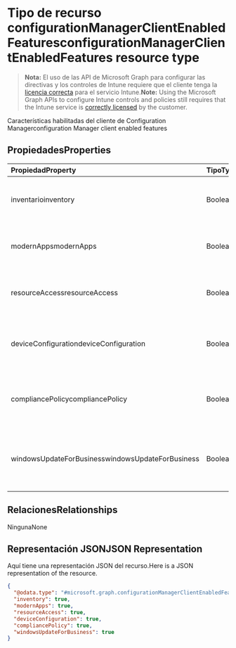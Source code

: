 # <a name="configurationmanagerclientenabledfeatures-resource-type"></a><span data-ttu-id="a957b-101">Tipo de recurso configurationManagerClientEnabledFeatures</span><span class="sxs-lookup"><span data-stu-id="a957b-101">configurationManagerClientEnabledFeatures resource type</span></span>

> <span data-ttu-id="a957b-102">**Nota:** El uso de las API de Microsoft Graph para configurar las directivas y los controles de Intune requiere que el cliente tenga la [licencia correcta](https://go.microsoft.com/fwlink/?linkid=839381) para el servicio Intune.</span><span class="sxs-lookup"><span data-stu-id="a957b-102">**Note:** Using the Microsoft Graph APIs to configure Intune controls and policies still requires that the Intune service is [correctly licensed](https://go.microsoft.com/fwlink/?linkid=839381) by the customer.</span></span>

<span data-ttu-id="a957b-103">Características habilitadas del cliente de Configuration Manager</span><span class="sxs-lookup"><span data-stu-id="a957b-103">configuration Manager client enabled features</span></span>
## <a name="properties"></a><span data-ttu-id="a957b-104">Propiedades</span><span class="sxs-lookup"><span data-stu-id="a957b-104">Properties</span></span>
|<span data-ttu-id="a957b-105">Propiedad</span><span class="sxs-lookup"><span data-stu-id="a957b-105">Property</span></span>|<span data-ttu-id="a957b-106">Tipo</span><span class="sxs-lookup"><span data-stu-id="a957b-106">Type</span></span>|<span data-ttu-id="a957b-107">Descripción</span><span class="sxs-lookup"><span data-stu-id="a957b-107">Description</span></span>|
|:---|:---|:---|
|<span data-ttu-id="a957b-108">inventario</span><span class="sxs-lookup"><span data-stu-id="a957b-108">inventory</span></span>|<span data-ttu-id="a957b-109">Booleano</span><span class="sxs-lookup"><span data-stu-id="a957b-109">Boolean</span></span>|<span data-ttu-id="a957b-110">Si el inventario se administra con Intune</span><span class="sxs-lookup"><span data-stu-id="a957b-110">Whether inventory is managed by Intune</span></span>|
|<span data-ttu-id="a957b-111">modernApps</span><span class="sxs-lookup"><span data-stu-id="a957b-111">modernApps</span></span>|<span data-ttu-id="a957b-112">Booleano</span><span class="sxs-lookup"><span data-stu-id="a957b-112">Boolean</span></span>|<span data-ttu-id="a957b-113">Si la aplicación moderna se administra con Intune</span><span class="sxs-lookup"><span data-stu-id="a957b-113">Whether modern application is managed by Intune</span></span>|
|<span data-ttu-id="a957b-114">resourceAccess</span><span class="sxs-lookup"><span data-stu-id="a957b-114">resourceAccess</span></span>|<span data-ttu-id="a957b-115">Booleano</span><span class="sxs-lookup"><span data-stu-id="a957b-115">Boolean</span></span>|<span data-ttu-id="a957b-116">Si el acceso a los recursos se administra con Intune</span><span class="sxs-lookup"><span data-stu-id="a957b-116">Whether resource access is managed by Intune</span></span>|
|<span data-ttu-id="a957b-117">deviceConfiguration</span><span class="sxs-lookup"><span data-stu-id="a957b-117">deviceConfiguration</span></span>|<span data-ttu-id="a957b-118">Booleano</span><span class="sxs-lookup"><span data-stu-id="a957b-118">Boolean</span></span>|<span data-ttu-id="a957b-119">Si la configuración de dispositivos se administra con Intune</span><span class="sxs-lookup"><span data-stu-id="a957b-119">Whether device configuration is managed by Intune</span></span>|
|<span data-ttu-id="a957b-120">compliancePolicy</span><span class="sxs-lookup"><span data-stu-id="a957b-120">compliancePolicy</span></span>|<span data-ttu-id="a957b-121">Booleano</span><span class="sxs-lookup"><span data-stu-id="a957b-121">Boolean</span></span>|<span data-ttu-id="a957b-122">Si la directiva de cumplimiento se administra con Intune</span><span class="sxs-lookup"><span data-stu-id="a957b-122">Whether compliance policy is managed by Intune</span></span>|
|<span data-ttu-id="a957b-123">windowsUpdateForBusiness</span><span class="sxs-lookup"><span data-stu-id="a957b-123">windowsUpdateForBusiness</span></span>|<span data-ttu-id="a957b-124">Booleano</span><span class="sxs-lookup"><span data-stu-id="a957b-124">Boolean</span></span>|<span data-ttu-id="a957b-125">Si Windows Update para empresas se administra con Intune</span><span class="sxs-lookup"><span data-stu-id="a957b-125">Whether Windows Update for Business is managed by Intune</span></span>|

## <a name="relationships"></a><span data-ttu-id="a957b-126">Relaciones</span><span class="sxs-lookup"><span data-stu-id="a957b-126">Relationships</span></span>
<span data-ttu-id="a957b-127">Ninguna</span><span class="sxs-lookup"><span data-stu-id="a957b-127">None</span></span>
## <a name="json-representation"></a><span data-ttu-id="a957b-128">Representación JSON</span><span class="sxs-lookup"><span data-stu-id="a957b-128">JSON Representation</span></span>
<span data-ttu-id="a957b-129">Aquí tiene una representación JSON del recurso.</span><span class="sxs-lookup"><span data-stu-id="a957b-129">Here is a JSON representation of the resource.</span></span>
<!--{
  "blockType": "resource",
  "@odata.type": "microsoft.graph.configurationManagerClientEnabledFeatures"
}-->
``` json
{
  "@odata.type": "#microsoft.graph.configurationManagerClientEnabledFeatures",
  "inventory": true,
  "modernApps": true,
  "resourceAccess": true,
  "deviceConfiguration": true,
  "compliancePolicy": true,
  "windowsUpdateForBusiness": true
}
```








